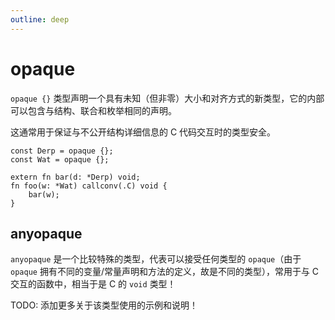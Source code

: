 ```yaml
---
outline: deep
---
```


# opaque

`opaque {}` 类型声明一个具有未知（但非零）大小和对齐方式的新类型，它的内部可以包含与结构、联合和枚举相同的声明。

这通常用于保证与不公开结构详细信息的 C 代码交互时的类型安全。

```zig
const Derp = opaque {};
const Wat = opaque {};

extern fn bar(d: *Derp) void;
fn foo(w: *Wat) callconv(.C) void {
    bar(w);
}
```

## anyopaque

`anyopaque` 是一个比较特殊的类型，代表可以接受任何类型的 `opaque`（由于 `opaque` 拥有不同的变量/常量声明和方法的定义，故是不同的类型），常用于与 C 交互的函数中，相当于是 C 的 `void` 类型！


TODO: 添加更多关于该类型使用的示例和说明！
